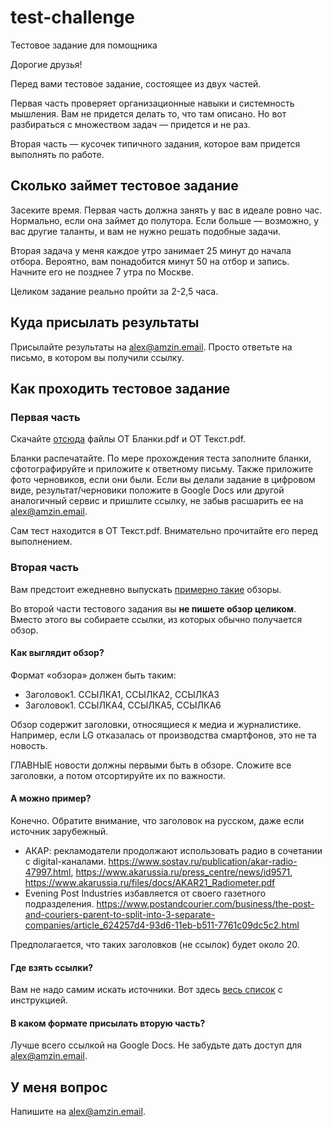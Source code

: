 # test-challenge
Тестовое задание для помощника

Дорогие друзья!

Перед вами тестовое задание, состоящее из двух частей. 

Первая часть проверяет организационные навыки и системность мышления. Вам не придется делать то, что там описано. Но вот разбираться с множеством задач — придется и не раз.

Вторая часть — кусочек типичного задания, которое вам придется выполнять по работе.

## Сколько займет тестовое задание

Засеките время. Первая часть должна занять у вас в идеале ровно час. Нормально, если она займет до полутора. Если больше — возможно, у вас другие таланты, и вам не нужно решать подобные задачи.

Вторая задача у меня каждое утро занимает 25 минут до начала отбора. Вероятно, вам понадобится минут 50 на отбор и запись. Начните его не позднее 7 утра по Москве.

Целиком задание реально пройти за 2-2,5 часа.

## Куда присылать результаты

Присылайте результаты на alex@amzin.email. Просто ответьте на письмо, в котором вы получили ссылку.

## Как проходить тестовое задание

### Первая часть

Скачайте [отсюда](https://github.com/alamzin/test-challenge) файлы ОТ Бланки.pdf и ОТ Текст.pdf. 

Бланки распечатайте. По мере прохождения теста заполните бланки, сфотографируйте и приложите к ответному письму. Также приложите фото черновиков, если они были. Если вы делали задание в цифровом виде, результат/черновики положите в Google Docs или другой аналогичный сервис и пришлите ссылку, не забыв расшарить ее на alex@amzin.email.

Сам тест находится в ОТ Текст.pdf. Внимательно прочитайте его перед выполнением.

### Вторая часть

Вам предстоит ежедневно выпускать [примерно такие](https://themedia.center/daily/) обзоры.

Во второй части тестового задания вы **не пишете обзор целиком**. Вместо этого вы собираете ссылки, из которых обычно получается обзор.

#### Как выглядит обзор?

Формат «обзора» должен быть таким:

- Заголовок1. ССЫЛКА1, ССЫЛКА2, ССЫЛКА3
- Заголовок1. ССЫЛКА4, ССЫЛКА5, ССЫЛКА6

Обзор содержит заголовки, относящиеся к медиа и журналистике. Например, если LG отказалась от производства смартфонов, это не та новость.

ГЛАВНЫЕ новости должны первыми быть в обзоре. Сложите все заголовки, а потом отсортируйте их по важности.

#### А можно пример?

Конечно. Обратите внимание, что заголовок на русском, даже если источник зарубежный.

- АКАР: рекламодатели продолжают использовать радио в сочетании с digital-каналами. https://www.sostav.ru/publication/akar-radio-47997.html, https://www.akarussia.ru/press_centre/news/id9571, https://www.akarussia.ru/files/docs/AKAR21_Radiometer.pdf
- Evening Post Industries избавляется от своего газетного подразделения. https://www.postandcourier.com/business/the-post-and-couriers-parent-to-split-into-3-separate-companies/article_624257d4-93d6-11eb-b511-7761c09dc5c2.html

Предполагается, что таких заголовков (не ссылок) будет около 20.

#### Где взять ссылки?

Вам не надо самим искать источники. Вот здесь [весь список](https://github.com/alamzin/test-challenge/blob/main/links.md) с инструкцией.

#### В каком формате присылать вторую часть?

Лучше всего ссылкой на Google Docs. Не забудьте дать доступ для alex@amzin.email.

## У меня вопрос

Напишите на alex@amzin.email.
